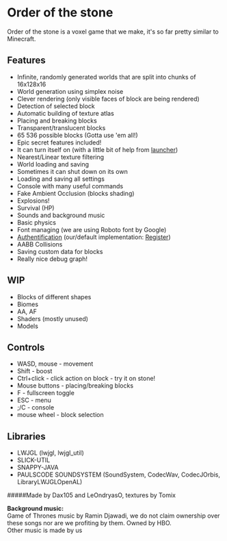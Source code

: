 Order of the stone
==================
Order of the stone is a voxel game that we make, it's so far pretty similar to Minecraft.

Features
--------------
* Infinite, randomly generated worlds that are split into chunks of 16x128x16
* World generation using simplex noise
* Clever rendering (only visible faces of block are being rendered)
* Detection of selected block
* Automatic building of texture atlas
* Placing and breaking blocks
* Transparent/translucent blocks
* 65 536 possible blocks (Gotta use 'em all!)
* Epic secret features included!
* It can turn itself on (with a little bit of help from [launcher](https://github.com/dax105/launcher))
* Nearest/Linear texture filtering
* World loading and saving
* Sometimes it can shut down on its own
* Loading and saving all settings
* Console with many useful commands
* Fake Ambient Occlusion (blocks shading)
* Explosions!
* Survival (HP)
* Sounds and background music
* Basic physics
* Font managing (we are using Roboto font by Google)
* [Authentification](https://github.com/dax105/blocks/wiki/Auth-system) (our/default implementation: [Register](http://ondryasondra.aspone.cz/Register.html))
* AABB Collisions
* Saving custom data for blocks
* Really nice debug graph!

WIP
---
* Blocks of different shapes
* Biomes
* AA, AF
* Shaders (mostly unused)
* Models

Controls
--------
* WASD, mouse - movement
* Shift - boost
* Ctrl+click - click action on block - try it on stone!
* Mouse buttons - placing/breaking blocks
* F - fullscreen toggle
* ESC - menu
* ;/C - console
* mouse wheel - block selection

Libraries
---------
* LWJGL (lwjgl, lwjgl_util)
* SLICK-UTIL
* SNAPPY-JAVA
* PAULSCODE SOUNDSYSTEM (SoundSystem, CodecWav, CodecJOrbis, LibraryLWJGLOpenAL)

#####Made by Dax105 and LeOndryasO, textures by Tomix

**Background music:**<br>
Game of Thrones music by Ramin Djawadi, we do not claim ownership over these songs nor are we profiting by them. Owned by HBO.  
Other music is made by us